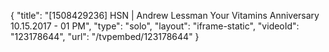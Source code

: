 {
    "title": "[1508429236] HSN | Andrew Lessman Your Vitamins Anniversary 10.15.2017 - 01 PM",
    "type": "solo",
    "layout": "iframe-static",
    "videoId": "123178644",
    "url": "\/tvpembed\/123178644"
}
